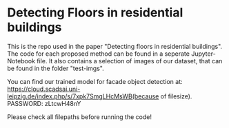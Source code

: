 # Detecting Floors in residential buildings

This is the repo used in the paper "Detecting floors in residential buildings".
The code for each proposed method can be found in a seperate Jupyter-Notebook file. 
It also contains a selection of images of our dataset, that can be found in the folder "test-imgs". 

You can find our trained model for facade object detection at: https://cloud.scadsai.uni-leipzig.de/index.php/s/7xpk7SmgLHcMsWB(because of filesize). PASSWORD: zLtcwH48nY

Please check all filepaths before running the code!
